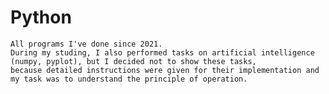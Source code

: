 # Python
	All programs I've done since 2021.
	During my studing, I also performed tasks on artificial intelligence (numpy, pyplot), but I decided not to show these tasks,
	because detailed instructions were given for their implementation and my task was to understand the principle of operation.
